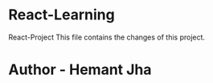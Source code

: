 # React-Learning
React-Project
This file contains the changes of this project.
<br>
<h1>Author - Hemant Jha</h1>
